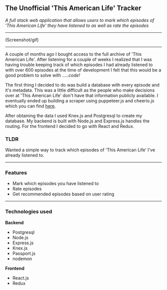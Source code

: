 ## The Unofficial 'This American Life' Tracker
*A full stack web application that allows users to mark which episodes of 'This American Life' they have listened to as well as rate the episodes*

---

(Screenshot/gif)

---

A couple of months ago I bought access to the full archive of 'This American Life'. After listening for a couple of weeks I realized that I was having trouble keeping track of which episodes I had already listened to with over 600 episodes at the time of development I felt that this would be a good problem to solve with .....*code!*

The first thing I decided to do was build a database with every episode and it's metadata. This was a little difficult as the people who make decisions over at 'This American Life' don't have that information publicly available. I eventually ended up building a scraper using puppeteer.js and cheerio.js which you can find [here](https://github.com/Gauraklein/this_american_life_scraper). 

After obtaining the data I used Knex.js and Postgresql to create my database. My backend is built with Node.js and Express.js handles the routing. For the frontend I decided to go with React and Redux.

### TLDR
Wanted a simple way to track which episodes of 'This American Life' I've already listened to.

---

### Features

- Mark which episodes you have listened to
- Rate episodes
- Get recommended episodes based on user rating

---

### Technologies used

**Backend**
- Postgresql
- Node.js
- Express.js
- Knex.js
- Passport.js
- nodemon

**Frontend**
- React.js
- Redux

